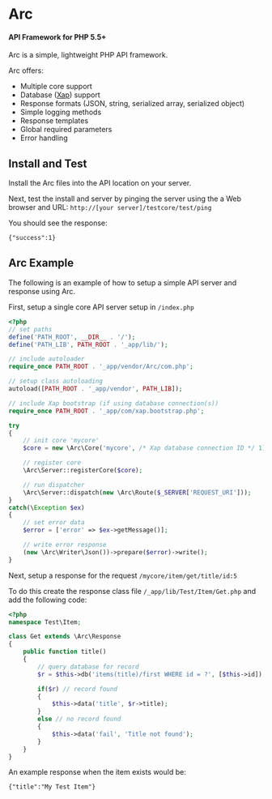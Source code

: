 # Arc
#### API Framework for PHP 5.5+
Arc is a simple, lightweight PHP API framework.

Arc offers:
- Multiple core support
- Database ([Xap](https://github.com/shayanderson/xap)) support
- Response formats (JSON, string, serialized array, serialized object)
- Simple logging methods
- Response templates
- Global required parameters
- Error handling

## Install and Test
Install the Arc files into the API location on your server.

Next, test the install and server by pinging the server using the a Web browser and URL:
`http://[your server]/testcore/test/ping`

You should see the response:
```html
{"success":1}
```

## Arc Example
The following is an example of how to setup a simple API server and response using Arc.

First, setup a single core API server setup in `/index.php`
```php
<?php
// set paths
define('PATH_ROOT', __DIR__ . '/');
define('PATH_LIB', PATH_ROOT . '_app/lib/');

// include autoloader
require_once PATH_ROOT . '_app/vendor/Arc/com.php';

// setup class autoloading
autoload([PATH_ROOT . '_app/vendor', PATH_LIB]);

// include Xap bootstrap (if using database connection(s))
require_once PATH_ROOT . '_app/com/xap.bootstrap.php';

try
{
	// init core 'mycore'
	$core = new \Arc\Core('mycore', /* Xap database connection ID */ 1);

	// register core
	\Arc\Server::registerCore($core);

	// run dispatcher
	\Arc\Server::dispatch(new \Arc\Route($_SERVER['REQUEST_URI']));
}
catch(\Exception $ex)
{
	// set error data
	$error = ['error' => $ex->getMessage()];

	// write error response
	(new \Arc\Writer\Json())->prepare($error)->write();
}
```
Next, setup a response for the request `/mycore/item/get/title/id:5`

To do this create the response class file `/_app/lib/Test/Item/Get.php` and add the following code:
```php
<?php
namespace Test\Item;

class Get extends \Arc\Response
{
	public function title()
	{
		// query database for record
		$r = $this->db('items(title)/first WHERE id = ?', [$this->id]);

		if($r) // record found
		{
			$this->data('title', $r->title);
		}
		else // no record found
		{
			$this->data('fail', 'Title not found');
		}
	}
}
```
An example response when the item exists would be:
```html
{"title":"My Test Item"}
```